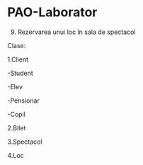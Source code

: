 # PAO-Laborator
9. Rezervarea unui loc în sala de spectacol

Clase:

1.Client

  -Student

  -Elev
  
  -Pensionar

  -Copil

2.Bilet

3.Spectacol

4.Loc

  
